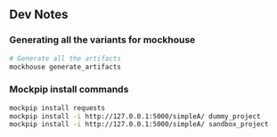 ## Dev Notes

### Generating all the variants for mockhouse

```bash
# Generate all the artifacts
mockhouse generate_artifacts
```

### Mockpip install commands

```bash
mockpip install requests
mockpip install -i http://127.0.0.1:5000/simpleA/ dummy_project
mockpip install -i http://127.0.0.1:5000/simpleA/ sandbox_project
```

